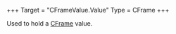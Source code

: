 +++
Target = "CFrameValue.Value"
Type = CFrame
+++

Used to hold a [CFrame](https://developer.roblox.com/api-reference/datatype/CFrame) value.